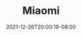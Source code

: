 ---
title: Miaomi
description: Edward Li's Cat (1/2)
toc: true
authors: []
tags: [cat]
categories: []
series: []
date: 2021-12-26T20:00:19-08:00
lastmod: 2021-12-26T20:00:19-08:00
featuredVideo:
featuredImage:
draft: true
---